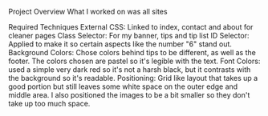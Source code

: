 Project Overview
What I worked on was all sites

Required Techniques
External CSS: Linked to index, contact and about for cleaner pages
Class Selector: For my banner, tips and tip list
ID Selector: Applied to make it so certain aspects like the number "6" stand out.
Background Colors: Chose colors behind tips to be different, as well as the footer. The colors chosen are pastel so it's legible with the text.
Font Colors: used a simple very dark red so it's not a harsh black, but it contrasts with the background so it's readable.
Positioning: Grid like layout that takes up a good portion but still leaves some white space on the outer edge and middle area. I also positioned the images to be a bit smaller so they don't take up too much space.